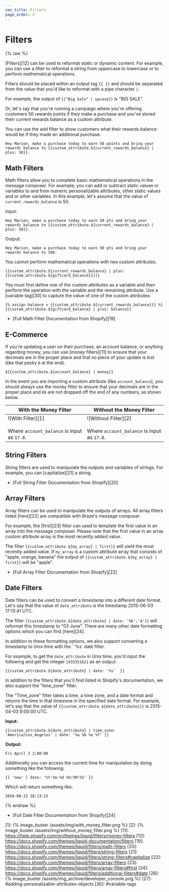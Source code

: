 ```yaml
---
nav_title: Filters
page_order: 3
---
```


# Filters

{% raw %}

[Filters][12] can be used to reformat static or dynamic content. For example, you can use a filter to reformat a string from uppercase to lowercase or to perform mathematical operations.

Filters should be placed within an output tag `{{ }}` and should be separated from the value that you'd like to reformat with a pipe character `|`.

For example, the output of `{{"Big Sale" | upcase}}` is "BIG SALE".

Or, let's say that you're running a campaign where you're offering customers 50 rewards points if they make a purchase and you've stored their current rewards balance as a custom attribute.

You can use the add filter to show customers what their rewards balance would be if they made an additional purchase:

```liquid
Hey Marion, make a purchase today to earn 50 points and bring your rewards balance to {{custom_attribute.${current_rewards_balance} | plus: 50}}.
```

## Math Filters

Math filters allow you to complete basic mathematical operations in the message composer. For example, you can add or subtract static values or variables to and from numeric personalizable attributes, other static values and or other variables. In this example, let's assume that the value of `current_rewards_balance` is 50.

Input:

```liquid
Hey Marion, make a purchase today to earn 50 pts and bring your rewards balance to {{custom_attribute.${current_rewards_balance} | plus: 50}}.
```

Output:

```liquid
Hey Marion, make a purchase today to earn 50 pts and bring your rewards balance to 100.
```

You cannot perform mathematical operations with two custom attributes.

```liquid
{{custom_attribute.${current_rewards_balance} | plus: {{custom_attribute.${giftcard_balance}}}}}
```

You must first define one of the custom attributes as a variable and then perform the operation with the variable and the remaining attribute. Use a [variable tag][30] to capture the value of one of the custom attributes:

```liquid
{% assign balance = {{custom_attribute.${current_rewards_balance}}} %}
{{custom_attribute.${giftcard_balance} | plus: balance}}
```

- [Full Math Filter Documentation from Shopify][19]

## E-Commerce

If you're updating a user on their purchase, an account balance, or anything regarding money, you can use [money filters][11] to ensure that your decimals are in the proper place and that no piece of your update is lost (like that pesky `0` at the end).

```liquid
${{custom_attribute.${account_balance} | money}}
```

In the event you are importing a custom attribute (like `account_balance`), you should always use the money filter to ensure that your decimals are in the proper place and `0`s are not dropped off the end of any numbers, as shown below.

| With the Money Filter | Without the Money Filter |
|---|---|
|![With Filter][1] <br> <br> Where `account_balance` is input as `17.8`. | ![Without Filter][2] <br> <br> Where `account_balance` is input as `17.8`.|

## String Filters

String filters are used to manipulate the outputs and variables of strings. For example, you can [capitalize][21] a string.

- [Full String Filter Documentation from Shopify][20]

## Array Filters

Array filters can be used to manipulate the outputs of arrays. All array filters listed [here][22] are compatible with Braze's message composer.

For example, the [first][23] filter can used to template the first value in an array into the message composer. Please note that the first value in an array custom attribute array is the most recently added value.

The filter `{{custom_attribute.${my_array} | first}}` will yield the most recently added value. If `my_array` is a custom attribute array that consists of "apple, orange, banana" the output of `{{custom_attribute.${my_array} | first}}` will be "apple".

- [Full Array Filter Documentation from Shopify][22]

## Date Filters

Date filters can be used to convert a timestamp into a different date format. Let's say that the value of `date_attribute` is the timestamp 2015-06-03 17:13:41 UTC.

The filter `{{custom_attribute.${date_attribute} | date: '%b','d'}}` will reformat this timestamp to "03 June". There are many other date formatting options which you can find [here][24].

In addition to these formatting options, we also support converting a timestamp to Unix time with the ``%s` date filter.

For example, to get the `date_attribute` in Unix time, you'd input the following and get the integer `1433351621` as an output:

```liquid
{{custom_attribute.${date_attribute} | date: '%s'  }}
```

In addition to the filters that you'll find listed in Shopify's documentation, we also support the "time_zone" filter.

The "Time_zone" filter takes a time, a time zone, and a date format and returns the time in that timezone in the specified date format. For example, let's say that the value of `{{custom_attribute.${date_attribute}}}` is 2015-04-03 9:00:00 UTC.

**Input:**

```liquid
{{custom_attribute.${date_attribute} | time_zone: 'America/Los_Angeles' | date: '%a %b %e %T' }}
```

**Output:**

```
Fri April 3 2:00:00
```

Additionally you can access the current time for manipulation by doing something like the following:

```liquid
{{ 'now' | date: '%Y-%m-%d %H:%M:%S' }}
```

Which will return something like:

```liquid
2016-08-22 18:13:13
```

{% endraw %}

- [Full Date Filter Documentation from Shopify][24]

[1]: {% image_buster /assets/img/with_money_filter.png %}
[2]: {% image_buster /assets/img/without_money_filter.png %}
[11]: https://help.shopify.com/en/themes/liquid/filters/money-filters
[12]: https://docs.shopify.com/themes/liquid-documentation/filters
[19]: https://docs.shopify.com/themes/liquid/filters/math-filters
[20]: https://docs.shopify.com/themes/liquid/filters/string-filters
[21]: https://docs.shopify.com/themes/liquid/filters/string-filters#capitalize
[22]: https://docs.shopify.com/themes/liquid/filters/array-filters
[23]: https://docs.shopify.com/themes/liquid/filters/array-filters#first
[24]: https://docs.shopify.com/themes/liquid/filters/additional-filters#date
[26]: {% image_buster /assets/img_archive/developer_console.png %}
[27]: #adding-personalizable-attributes-objects
[30]: #variable-tags
